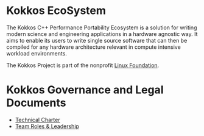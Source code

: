 # Kokkos EcoSystem

The Kokkos C++ Performance Portability Ecosystem is a solution for writing
modern science and engineering applications in a hardware agnostic way.
It aims to enable its users to write single source software that can then be compiled
for any hardware architecture relevant in compute intensive workload environments.

The Kokkos Project is part of the nonprofit [Linux Foundation](https://linuxfoundation.org).

# Kokkos Governance and Legal Documents

* [Technical Charter](Kokkos-Technical-Charter-2024-04-11.pdf)
* [Team Roles & Leadership](Governance.md)


